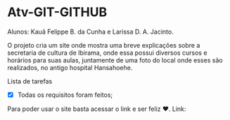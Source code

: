 # Atv-GIT-GITHUB

  Alunos: Kauã Felippe B. da Cunha e Larissa D. A. Jacinto.

   O projeto cria um site onde mostra uma breve explicações sobre a secretaria de cultura de Ibirama, onde essa possui diversos cursos e horários para suas aulas, juntamente de uma foto do local onde esses são realizados, no antigo hospital Hansahoehe.
   
Lista de tarefas
- [x] Todas os requisitos foram feitos;

Para poder usar o site basta acessar o link e ser feliz ♥.
 Link:
